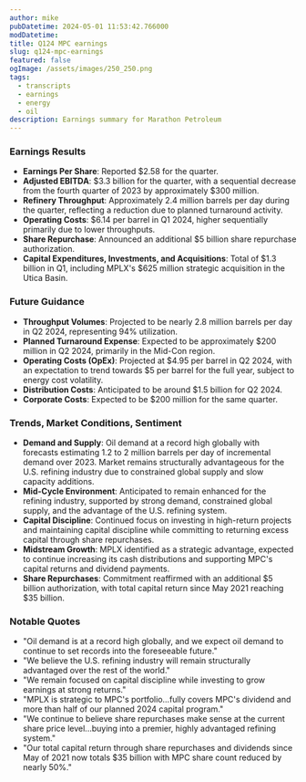 ```yaml
---
author: mike
pubDatetime: 2024-05-01 11:53:42.766000
modDatetime: 
title: Q124 MPC earnings
slug: q124-mpc-earnings
featured: false
ogImage: /assets/images/250_250.png
tags:
  - transcripts
  - earnings
  - energy
  - oil
description: Earnings summary for Marathon Petroleum
---
```

### Earnings Results

- **Earnings Per Share**: Reported $2.58 for the quarter.
- **Adjusted EBITDA**: $3.3 billion for the quarter, with a sequential decrease from the fourth quarter of 2023 by approximately $300 million.
- **Refinery Throughput**: Approximately 2.4 million barrels per day during the quarter, reflecting a reduction due to planned turnaround activity.
- **Operating Costs**: $6.14 per barrel in Q1 2024, higher sequentially primarily due to lower throughputs.
- **Share Repurchase**: Announced an additional $5 billion share repurchase authorization.
- **Capital Expenditures, Investments, and Acquisitions**: Total of $1.3 billion in Q1, including MPLX's $625 million strategic acquisition in the Utica Basin.

### Future Guidance

- **Throughput Volumes**: Projected to be nearly 2.8 million barrels per day in Q2 2024, representing 94% utilization.
- **Planned Turnaround Expense**: Expected to be approximately $200 million in Q2 2024, primarily in the Mid-Con region.
- **Operating Costs (OpEx)**: Projected at $4.95 per barrel in Q2 2024, with an expectation to trend towards $5 per barrel for the full year, subject to energy cost volatility.
- **Distribution Costs**: Anticipated to be around $1.5 billion for Q2 2024.
- **Corporate Costs**: Expected to be $200 million for the same quarter.

### Trends, Market Conditions, Sentiment

- **Demand and Supply**: Oil demand at a record high globally with forecasts estimating 1.2 to 2 million barrels per day of incremental demand over 2023. Market remains structurally advantageous for the U.S. refining industry due to constrained global supply and slow capacity additions.
- **Mid-Cycle Environment**: Anticipated to remain enhanced for the refining industry, supported by strong demand, constrained global supply, and the advantage of the U.S. refining system.
- **Capital Discipline**: Continued focus on investing in high-return projects and maintaining capital discipline while committing to returning excess capital through share repurchases.
- **Midstream Growth**: MPLX identified as a strategic advantage, expected to continue increasing its cash distributions and supporting MPC's capital returns and dividend payments.
- **Share Repurchases**: Commitment reaffirmed with an additional $5 billion authorization, with total capital return since May 2021 reaching $35 billion.

### Notable Quotes

- "Oil demand is at a record high globally, and we expect oil demand to continue to set records into the foreseeable future."
- "We believe the U.S. refining industry will remain structurally advantaged over the rest of the world."
- "We remain focused on capital discipline while investing to grow earnings at strong returns."
- "MPLX is strategic to MPC's portfolio...fully covers MPC's dividend and more than half of our planned 2024 capital program."
- "We continue to believe share repurchases make sense at the current share price level...buying into a premier, highly advantaged refining system."
- "Our total capital return through share repurchases and dividends since May of 2021 now totals $35 billion with MPC share count reduced by nearly 50%."
